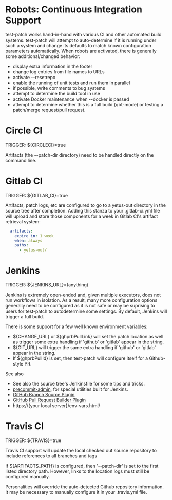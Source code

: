 <!---
  Licensed to the Apache Software Foundation (ASF) under one
  or more contributor license agreements.  See the NOTICE file
  distributed with this work for additional information
  regarding copyright ownership.  The ASF licenses this file
  to you under the Apache License, Version 2.0 (the
  "License"); you may not use this file except in compliance
  with the License.  You may obtain a copy of the License at

    http://www.apache.org/licenses/LICENSE-2.0

  Unless required by applicable law or agreed to in writing,
  software distributed under the License is distributed on an
  "AS IS" BASIS, WITHOUT WARRANTIES OR CONDITIONS OF ANY
  KIND, either express or implied.  See the License for the
  specific language governing permissions and limitations
  under the License.
-->

Robots: Continuous Integration Support
======================================

test-patch works hand-in-hand with various CI and other automated build systems.  test-patch will attempt to auto-determine if it is running under such a system and change its defaults to match known configuration parameters automatically. When robots are activated, there is generally some additional/changed behavior:

  * display extra information in the footer
  * change log entries from file names to URLs
  * activate --resetrepo
  * enable the running of unit tests and run them in parallel
  * if possible, write comments to bug systems
  * attempt to determine the build tool in use
  * activate Docker maintenance when --docker is passed
  * attempt to determine whether this is a full build (qbt-mode) or testing a patch/merge request/pull request.

Circle CI
=========

TRIGGER: ${CIRCLECI}=true

Artifacts (the --patch-dir directory) need to be handled directly on the command line.

Gitlab CI
=========

TRIGGER: ${GITLAB_CI}=true

Artifacts, patch logs, etc are configured to go to a yetus-out directory in the source tree after completion. Adding this stanza to your .gitlab-ci.yml file will upload and store those components for a week in Gitlab CI's artifact retrieval system:

```yaml
  artifacts:
    expire_in: 1 week
    when: always
    paths:
      - yetus-out/

```

Jenkins
=======

TRIGGER: ${JENKINS_URL}=(anything)

Jenkins is extremely open-ended and, given multiple executors, does not run workflows in isolation.  As a result, many more configuration options generally need to be configured as it is not safe or may be suprising to users for test-patch to autodetermine some settings.  By default, Jenkins will trigger a full build.

There is some support for a few well known environment variables:
  * ${CHANGE_URL} or ${ghprbPullLink} will set the patch location as well as trigger some extra handling if 'github' or 'gitlab' appear in the string.
  * ${GIT_URL} will trigger the same extra handling if 'github' or 'gitlab' appear in the string.
  * If ${ghprbPullId} is set, then test-patch will configure itself for a Github-style PR.

See also
  * See also the source tree's Jenkinsfile for some tips and tricks.
  * [precommit-admin](precommit-admin), for special utilities built for Jenkins.
  * [GitHub Branch Source Plugin](https://wiki.jenkins.io/display/JENKINS/GitHub+Branch+Source+Plugin)
  * [GitHub Pull Request Builder Plugin](https://wiki.jenkins.io/display/JENKINS/GitHub+pull+request+builder+plugin)
  * https://{your local server}/env-vars.html/

Travis CI
=========

TRIGGER: ${TRAVIS}=true

Travis CI support will update the local checked out source repository to include references to all branches and tags

If ${ARTIFACTS_PATH} is configured, then '--patch-dir' is set to the first listed directory path.  However, links to the location logs must still be configured manually.

Personalities will override the auto-detected Github repository information.  It may be necessary to manually configure it in your .travis.yml file.